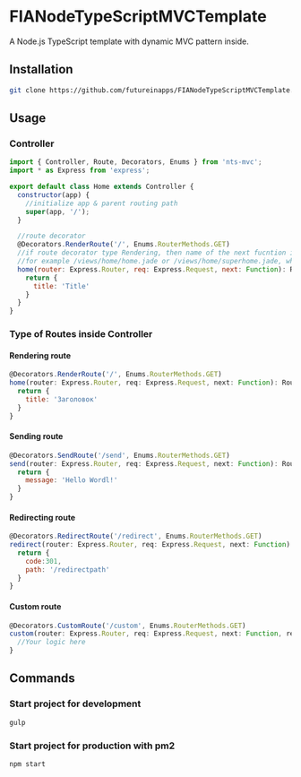 # FIANodeTypeScriptMVCTemplate
A Node.js TypeScript template with dynamic MVC pattern inside.

## Installation 
```sh
git clone https://github.com/futureinapps/FIANodeTypeScriptMVCTemplate.git
```

## Usage

### Controller 
```javascript
import { Controller, Route, Decorators, Enums } from 'nts-mvc';
import * as Express from 'express';

export default class Home extends Controller {
  constructor(app) {
    //initialize app & parent routing path
    super(app, '/');
  }

  //route decorator
  @Decorators.RenderRoute('/', Enums.RouterMethods.GET)
  //if route decorator type Rendering, then name of the next fucntion is the name of view file in ${ControllerName} directory
  //for example /views/home/home.jade or /views/home/superhome.jade, where first home is a controller name, second home is the controller method name
  home(router: Express.Router, req: Express.Request, next: Function): Route {
    return {
      title: 'Title'
    }
  }
}
```
### Type of Routes inside Controller
#### Rendering route
```javascript
@Decorators.RenderRoute('/', Enums.RouterMethods.GET)
home(router: Express.Router, req: Express.Request, next: Function): Route {
  return {
    title: 'Заголовок'
  }
}
```
#### Sending route
```javascript
@Decorators.SendRoute('/send', Enums.RouterMethods.GET)
send(router: Express.Router, req: Express.Request, next: Function): Route {
  return {
    message: 'Hello Wordl!'
  }
}
```
#### Redirecting route
```javascript
@Decorators.RedirectRoute('/redirect', Enums.RouterMethods.GET)
redirect(router: Express.Router, req: Express.Request, next: Function): Route {
  return {
    code:301,
    path: '/redirectpath'
  }
}
```
#### Custom route
```javascript
@Decorators.CustomRoute('/custom', Enums.RouterMethods.GET)
custom(router: Express.Router, req: Express.Request, next: Function, res:Express.Response): Route {
  //Your logic here
}
```

## Commands

### Start project for development
```sh
gulp
```

### Start project for production with pm2
```sh
npm start
```


